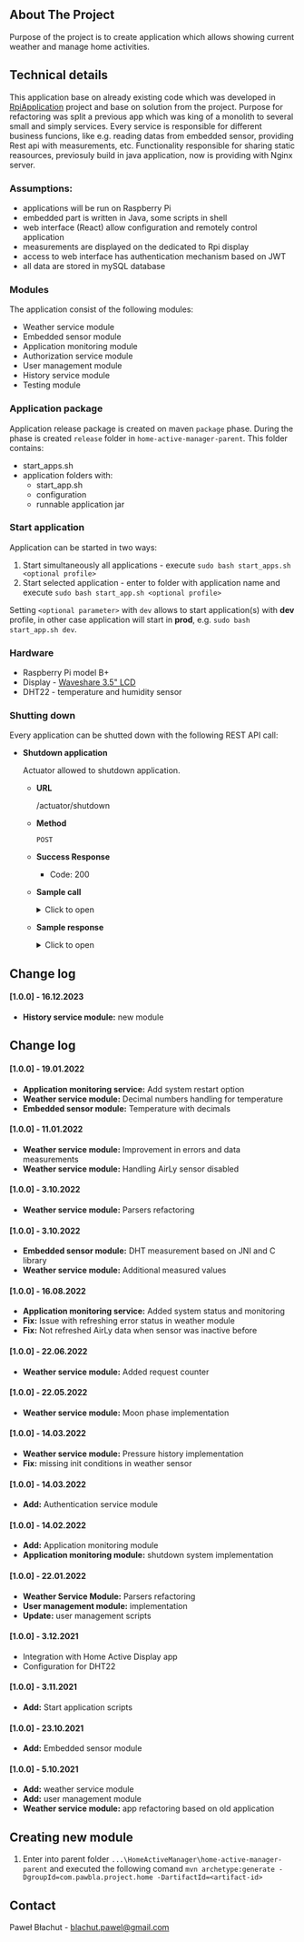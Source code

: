 ## About The Project

Purpose of the project is to create application which allows showing current weather and manage home activities. 

## Technical details

This application base on already existing code which was developed in [RpiApplication](https://github.com/pawbla/RpiApplication) project and base on solution from the project.
Purpose for refactoring was split a previous app which was king of a monolith to several small and simply services. Every service is responsible for different business funcions, like e.g. reading datas from embedded sensor, providing Rest api with measurements, etc. Functionality responsible for sharing static reasources, previosuly build in java application, now is providing with Nginx server. 

### Assumptions:
- applications will be run on Raspberry Pi
- embedded part is written in Java, some scripts in shell
- web interface (React) allow configuration and remotely control application
- measurements are displayed on the dedicated to Rpi display
- access to web interface has authentication mechanism based on JWT
- all data are stored in mySQL database

### Modules
The application consist of the following modules:
- Weather service module
- Embedded sensor module
- Application monitoring module
- Authorization service module  
- User management module
- History service module
- Testing module

### Application package
Application release package is created on maven `package` phase. 
During the phase is created `release` folder in `home-active-manager-parent`. 
This folder contains:
- start_apps.sh
- application folders with:
    - start_app.sh
    - configuration
    - runnable application jar

### Start application
Application can be started in two ways:
1. Start simultaneously all applications - execute `sudo bash start_apps.sh <optional profile>` 
2. Start selected application - enter to folder with application name and execute `sudo bash start_app.sh <optional profile>`

Setting `<optional parameter>` with `dev` allows to start application(s) with **dev** profile, in other case application will
start in **prod**, e.g. `sudo bash start_app.sh dev`.

### Hardware
- Raspberry Pi model B+
- Display - [Waveshare 3.5" LCD](https://www.waveshare.com/wiki/3.5inch_RPi_LCD_(B))  
- DHT22 - temperature and humidity sensor

### Shutting down
Every application can be shutted down with the following REST API call:
- **Shutdown application**

  Actuator allowed to shutdown application.
  * **URL**

    /actuator/shutdown
  * **Method**

    `POST`

  * **Success Response**
    * Code: 200

  * **Sample call**
     <details>
     <summary>Click to open </summary>

     ```shell
     curl --location --request POST 'http://localhost:8083/actuator/shutdown'
     ```
     </details>   

  * **Sample response**
      <details>
      <summary>Click to open </summary>

      ```json
      {
        "message": "Shutting down, bye..."
      }
      ```
      </details>
## Change log
#### [1.0.0] - 16.12.2023
* **History service module:** new module

## Change log
#### [1.0.0] - 19.01.2022

* **Application monitoring service:** Add system restart option
* **Weather service module:** Decimal numbers handling for temperature
* **Embedded sensor module:** Temperature with decimals

#### [1.0.0] - 11.01.2022
* **Weather service module:** Improvement in errors and data measurements
* **Weather service module:** Handling AirLy sensor disabled

#### [1.0.0] - 3.10.2022
* **Weather service module:** Parsers refactoring

#### [1.0.0] - 3.10.2022
* **Embedded sensor module:** DHT measurement based on JNI and C library
* **Weather service module:** Additional measured values  

#### [1.0.0] - 16.08.2022
* **Application monitoring service:** Added system status and monitoring
* **Fix:** Issue with refreshing error status in weather module
* **Fix:** Not refreshed AirLy data when sensor was inactive before

#### [1.0.0] - 22.06.2022
* **Weather service module:** Added request counter

#### [1.0.0] - 22.05.2022
* **Weather service module:** Moon phase implementation

#### [1.0.0] - 14.03.2022
* **Weather service module:** Pressure history implementation
* **Fix:** missing init conditions in weather sensor 

#### [1.0.0] - 14.03.2022
* **Add:** Authentication service module

#### [1.0.0] - 14.02.2022
* **Add:** Application monitoring module
* **Application monitoring module:** shutdown system implementation

#### [1.0.0] - 22.01.2022
* **Weather Service Module:** Parsers refactoring
* **User management module:** implementation
* **Update:** user management scripts

#### [1.0.0] - 3.12.2021
* Integration with Home Active Display app
* Configuration for DHT22

#### [1.0.0] - 3.11.2021
* **Add:** Start application scripts

#### [1.0.0] - 23.10.2021
* **Add:** Embedded sensor module

#### [1.0.0] - 5.10.2021
* **Add:** weather service module
* **Add:** user management module
* **Weather service module:** app refactoring based on old application

## Creating new module

1. Enter into parent folder `...\HomeActiveManager\home-active-manager-parent` and executed the following comand `mvn archetype:generate -DgroupId=com.pawbla.project.home -DartifactId=<artifact-id>` 
  

## Contact

Paweł Błachut - blachut.pawel@gmail.com